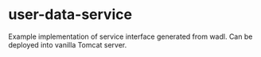 user-data-service
===========

Example implementation of service interface generated from wadl. Can be deployed into vanilla Tomcat server.
